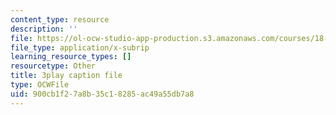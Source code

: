 ```yaml
---
content_type: resource
description: ''
file: https://ol-ocw-studio-app-production.s3.amazonaws.com/courses/18-03sc-differential-equations-fall-2011/900cb1f27a8b35c18285ac49a55db7a8_eyNm7XGJr4s.srt
file_type: application/x-subrip
learning_resource_types: []
resourcetype: Other
title: 3play caption file
type: OCWFile
uid: 900cb1f2-7a8b-35c1-8285-ac49a55db7a8
---
```

